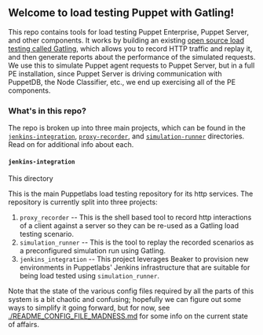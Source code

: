 ## Welcome to load testing Puppet with Gatling!

This repo contains tools for load testing Puppet Enterprise, Puppet Server, and other components.  It works by building
an existing [open source load testing called Gatling](http://gatling.io), which allows you to record HTTP traffic
and replay it, and then generate reports about the performance of the simulated requests.  We use this to simulate
Puppet agent requests to Puppet Server, but in a full PE installation, since Puppet Server is driving communication
with PuppetDB, the Node Classifier, etc., we end up exercising all of the PE components.

### What's in this repo?

The repo is broken up into three main projects, which can be found in the [`jenkins-integration`](./jenkins-integration),
[`proxy-recorder`](./proxy-recorder), and [`simulation-runner`](./simulation-runner) directories.  Read on for additional
info about each.

#### `jenkins-integration`

This directory

This is the main Puppetlabs load testing repository for its http services. The repository is currently split into three projects:

  1. `proxy_recorder` -- This is the shell based tool to record http interactions of a client against a server so they can be re-used as a Gatling load testing scenario.
  2. `simulation_runner` -- This is the tool to replay the recorded scenarios as a preconfigured simulation run using Gatling.
  3. `jenkins_integration` -- This project leverages Beaker to provision new environments in Puppetlabs' Jenkins infrastructure that are suitable for being load tested using `simulation_runner`.

Note that the state of the various config files required by all the parts of this system is a bit chaotic and confusing; hopefully we can figure out some ways to simplify it going forward, but for now, see [./README_CONFIG_FILE_MADNESS.md](README_CONFIG_FILE_MADNESS.md) for some info on the current state of affairs.
